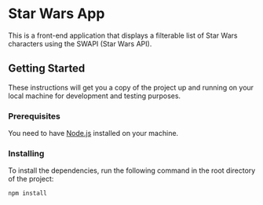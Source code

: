 # Star Wars App

This is a front-end application that displays a filterable list of Star Wars characters using the SWAPI (Star Wars API).

## Getting Started

These instructions will get you a copy of the project up and running on your local machine for development and testing purposes.

### Prerequisites

You need to have [Node.js](https://nodejs.org/) installed on your machine.

### Installing

To install the dependencies, run the following command in the root directory of the project:

```bash
npm install
